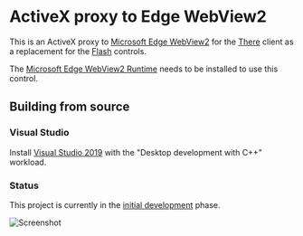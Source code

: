 # ActiveX proxy to Edge WebView2

This is an ActiveX proxy to [Microsoft Edge WebView2](https://docs.microsoft.com/en-us/microsoft-edge/webview2/) for the [There](https://www.there.com/) client as a replacement for the [Flash](https://www.adobe.com/products/flashplayer/end-of-life.html) controls.

The [Microsoft Edge WebView2 Runtime](https://developer.microsoft.com/en-us/microsoft-edge/webview2/) needs to be installed to use this control.

## Building from source

### Visual Studio

Install [Visual Studio 2019](https://visualstudio.microsoft.com/vs/) with the "Desktop development with C++" workload.

### Status

This project is currently in the [initial development](https://github.com/hmphus/there-edge/projects/1) phase.

![Screenshot](https://media.fotki.com/2v2aeib6Cx3JhYT.png)